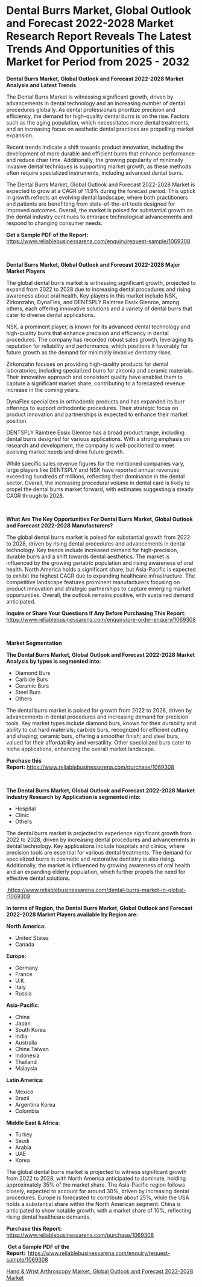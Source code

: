 <p><h1>Dental Burrs Market, Global Outlook and Forecast 2022-2028 Market Research Report Reveals The Latest Trends And Opportunities of this Market for Period from 2025 - 2032</h1></p><p><strong>Dental Burrs Market, Global Outlook and Forecast 2022-2028 Market Analysis and Latest Trends</strong></p>
<p><p>The Dental Burrs Market is witnessing significant growth, driven by advancements in dental technology and an increasing number of dental procedures globally. As dental professionals prioritize precision and efficiency, the demand for high-quality dental burrs is on the rise. Factors such as the aging population, which necessitates more dental treatments, and an increasing focus on aesthetic dental practices are propelling market expansion.</p><p>Recent trends indicate a shift towards product innovation, including the development of more durable and efficient burrs that enhance performance and reduce chair time. Additionally, the growing popularity of minimally invasive dental techniques is supporting market growth, as these methods often require specialized instruments, including advanced dental burrs. </p><p>The Dental Burrs Market, Global Outlook and Forecast 2022-2028 Market is expected to grow at a CAGR of 11.9% during the forecast period. This uptick in growth reflects an evolving dental landscape, where both practitioners and patients are benefitting from state-of-the-art tools designed for improved outcomes. Overall, the market is poised for substantial growth as the dental industry continues to embrace technological advancements and respond to changing consumer needs.</p></p>
<p><strong>Get a Sample PDF of the Report:&nbsp;</strong> <a href="https://www.reliablebusinessarena.com/enquiry/request-sample/1069308?utm_campaign=3118&utm_medium=2&utm_source=Github&utm_content=ia&utm_term=21032025&utm_id=dental-burrs-market-global-outlook-and-forecast-2022-2028">https://www.reliablebusinessarena.com/enquiry/request-sample/1069308</a></p>
<p>&nbsp;</p>
<p><strong>Dental Burrs Market, Global Outlook and Forecast 2022-2028 Major Market Players</strong></p>
<p><p>The global dental burrs market is witnessing significant growth, projected to expand from 2022 to 2028 due to increasing dental procedures and rising awareness about oral health. Key players in this market include NSK, Zirkonzahn, DynaFlex, and DENTSPLY Raintree Essix Glenroe, among others, each offering innovative solutions and a variety of dental burrs that cater to diverse dental applications.</p><p>NSK, a prominent player, is known for its advanced dental technology and high-quality burrs that enhance precision and efficiency in dental procedures. The company has recorded robust sales growth, leveraging its reputation for reliability and performance, which positions it favorably for future growth as the demand for minimally invasive dentistry rises.</p><p>Zirkonzahn focuses on providing high-quality products for dental laboratories, including specialized burrs for zirconia and ceramic materials. Their innovative approach and consistent quality have enabled them to capture a significant market share, contributing to a forecasted revenue increase in the coming years.</p><p>DynaFlex specializes in orthodontic products and has expanded its burr offerings to support orthodontic procedures. Their strategic focus on product innovation and partnerships is expected to enhance their market position.</p><p>DENTSPLY Raintree Essix Glenroe has a broad product range, including dental burrs designed for various applications. With a strong emphasis on research and development, the company is well-positioned to meet evolving market needs and drive future growth.</p><p>While specific sales revenue figures for the mentioned companies vary, large players like DENTSPLY and NSK have reported annual revenues exceeding hundreds of millions, reflecting their dominance in the dental sector. Overall, the increasing procedural volume in dental care is likely to propel the dental burrs market forward, with estimates suggesting a steady CAGR through to 2028.</p></p>
<p>&nbsp;</p>
<p><strong>What Are The Key Opportunities For Dental Burrs Market, Global Outlook and Forecast 2022-2028 Manufacturers?</strong></p>
<p><p>The global dental burrs market is poised for substantial growth from 2022 to 2028, driven by rising dental procedures and advancements in dental technology. Key trends include increased demand for high-precision, durable burrs and a shift towards dental aesthetics. The market is influenced by the growing geriatric population and rising awareness of oral health. North America holds a significant share, but Asia-Pacific is expected to exhibit the highest CAGR due to expanding healthcare infrastructure. The competitive landscape features prominent manufacturers focusing on product innovation and strategic partnerships to capture emerging market opportunities. Overall, the outlook remains positive, with sustained demand anticipated.</p></p>
<p><strong>Inquire or Share Your Questions If Any Before Purchasing This Report:</strong> <a href="https://www.reliablebusinessarena.com/enquiry/pre-order-enquiry/1069308?utm_campaign=3118&utm_medium=2&utm_source=Github&utm_content=ia&utm_term=21032025&utm_id=dental-burrs-market-global-outlook-and-forecast-2022-2028">https://www.reliablebusinessarena.com/enquiry/pre-order-enquiry/1069308</a></p>
<p>&nbsp;</p>
<p><strong>Market Segmentation</strong></p>
<p><strong>The Dental Burrs Market, Global Outlook and Forecast 2022-2028 Market Analysis by types is segmented into:</strong></p>
<p><ul><li>Diamond Burs</li><li>Carbide Burs</li><li>Ceramic Burs</li><li>Steel Burs</li><li>Others</li></ul></p>
<p><p>The dental burrs market is poised for growth from 2022 to 2028, driven by advancements in dental procedures and increasing demand for precision tools. Key market types include diamond burs, known for their durability and ability to cut hard materials; carbide burs, recognized for efficient cutting and shaping; ceramic burs, offering a smoother finish; and steel burs, valued for their affordability and versatility. Other specialized burs cater to niche applications, enhancing the overall market landscape.</p></p>
<p><strong>Purchase this Report:&nbsp;</strong><a href="https://www.reliablebusinessarena.com/purchase/1069308?utm_campaign=3118&utm_medium=2&utm_source=Github&utm_content=ia&utm_term=21032025&utm_id=dental-burrs-market-global-outlook-and-forecast-2022-2028">https://www.reliablebusinessarena.com/purchase/1069308</a></p>
<p>&nbsp;</p>
<p><strong>The Dental Burrs Market, Global Outlook and Forecast 2022-2028 Market Industry Research by Application is segmented into:</strong></p>
<p><ul><li>Hospital</li><li>Clinic</li><li>Others</li></ul></p>
<p><p>The dental burrs market is projected to experience significant growth from 2022 to 2028, driven by increasing dental procedures and advancements in dental technology. Key applications include hospitals and clinics, where precision tools are essential for various dental treatments. The demand for specialized burrs in cosmetic and restorative dentistry is also rising. Additionally, the market is influenced by growing awareness of oral health and an expanding elderly population, which further propels the need for effective dental solutions.</p></p>
<p><a href="https://www.reliablebusinessarena.com/dental-burrs-market-in-global-r1069308?utm_campaign=3118&utm_medium=2&utm_source=Github&utm_content=ia&utm_term=21032025&utm_id=dental-burrs-market-global-outlook-and-forecast-2022-2028">&nbsp;https://www.reliablebusinessarena.com/dental-burrs-market-in-global-r1069308</a></p>
<p><strong>In terms of Region, the Dental Burrs Market, Global Outlook and Forecast 2022-2028 Market Players available by Region are:</strong></p>
<p>
    <p> <strong> North America: </strong>
        <ul>
            <li>United States</li>
            <li>Canada</li>
        </ul>
        </p> 
    <p> <strong> Europe: </strong>
        <ul>
            <li>Germany</li>
            <li>France</li>
            <li>U.K.</li>
            <li>Italy</li>
            <li>Russia</li>
        </ul>
        </p> 
    <p> <strong> Asia-Pacific: </strong>
        <ul>
            <li>China</li>
            <li>Japan</li>
            <li>South Korea</li>
            <li>India</li>
            <li>Australia</li>
            <li>China Taiwan</li>
            <li>Indonesia</li>
            <li>Thailand</li>
            <li>Malaysia</li>
        </ul>
        </p> 
    <p> <strong> Latin America: </strong>
        <ul>
            <li>Mexico</li>
            <li>Brazil</li>
            <li>Argentina Korea</li>
            <li>Colombia</li>
        </ul>
        </p> 
    <p> <strong> Middle East & Africa: </strong>
        <ul>
            <li>Turkey</li>
            <li>Saudi</li>
            <li>Arabia</li>
            <li>UAE</li>
            <li>Korea</li>
        </ul>
    </p>
    </p>
<p><p>The global dental burrs market is projected to witness significant growth from 2022 to 2028, with North America anticipated to dominate, holding approximately 35% of the market share. The Asia-Pacific region follows closely, expected to account for around 30%, driven by increasing dental procedures. Europe is forecasted to contribute about 25%, while the USA holds a substantial share within the North American segment. China is anticipated to show notable growth, with a market share of 10%, reflecting rising dental healthcare demands.</p></p>
<p><strong>Purchase this Report: </strong><a href="https://www.reliablebusinessarena.com/purchase/1069308?utm_campaign=3118&utm_medium=2&utm_source=Github&utm_content=ia&utm_term=21032025&utm_id=dental-burrs-market-global-outlook-and-forecast-2022-2028">https://www.reliablebusinessarena.com/purchase/1069308</a></p>
<p>&nbsp;<strong>Get a Sample PDF of the Report:&nbsp;&nbsp;</strong><a href="https://www.reliablebusinessarena.com/enquiry/request-sample/1069308?utm_campaign=3118&utm_medium=2&utm_source=Github&utm_content=ia&utm_term=21032025&utm_id=dental-burrs-market-global-outlook-and-forecast-2022-2028">https://www.reliablebusinessarena.com/enquiry/request-sample/1069308</a></p>
<p><strong></strong></p>
<p><p><a href="https://github.com/felishtimoti/Market-Research-Report-List-1/blob/main/hand-wrist-arthroscopy-market-global-outlook-and-forecast-2022-2028-market.md?utm_campaign=3118&utm_medium=2&utm_source=Github&utm_content=ia&utm_term=21032025&utm_id=dental-burrs-market-global-outlook-and-forecast-2022-2028">Hand & Wrist Arthroscopy Market, Global Outlook and Forecast 2022-2028 Market</a></p></p>